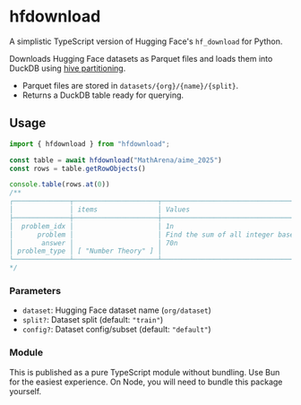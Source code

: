 # hfdownload

A simplistic TypeScript version of Hugging Face's `hf_download` for Python. 

Downloads Hugging Face datasets as Parquet files and loads them into DuckDB
using [hive partitioning](https://duckdb.org/docs/stable/data/partitioning/hive_partitioning.html).

- Parquet files are stored in `datasets/{org}/{name}/{split}`. 
- Returns a DuckDB table ready for querying.

## Usage

```typescript
import { hfdownload } from "hfdownload";

const table = await hfdownload("MathArena/aime_2025")
const rows = table.getRowObjects()

console.table(rows.at(0))
/**
┌──────────────┬─────────────────────┬──────────────────────────────────────────────────────────────────────────────────┐
│              │ items               │ Values                                                                           │
├──────────────┼─────────────────────┼──────────────────────────────────────────────────────────────────────────────────┤
│  problem_idx │                     │ 1n                                                                               │
│      problem │                     │ Find the sum of all integer bases $b>9$ for which $17_b$ is a divisor of $97_b.$ │
│       answer │                     │ 70n                                                                              │
│ problem_type │ [ "Number Theory" ] │                                                                                  │
└──────────────┴─────────────────────┴──────────────────────────────────────────────────────────────────────────────────┘
*/
```

### Parameters

- `dataset`: Hugging Face dataset name (`org/dataset`)
- `split?`: Dataset split (default: `"train"`)  
- `config?`: Dataset config/subset (default: `"default"`)

### Module

This is published as a pure TypeScript module without bundling. Use Bun for the
easiest experience. On Node, you will need to bundle this package yourself. 